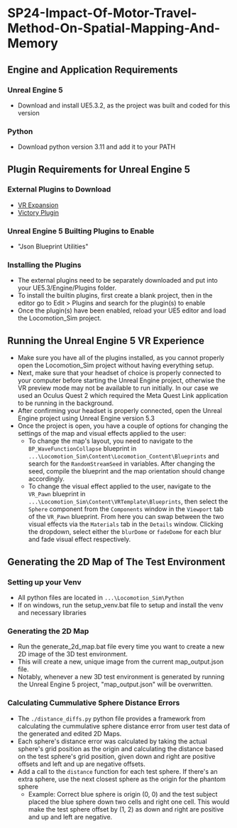 # SP24-Impact-Of-Motor-Travel-Method-On-Spatial-Mapping-And-Memory

## Engine and Application Requirements
### Unreal Engine 5
 - Download and install UE5.3.2, as the project was built and coded for this version

### Python
 - Download python version 3.11 and add it to your PATH

## Plugin Requirements for Unreal Engine 5
### External Plugins to Download
 - [VR Expansion](https://drive.google.com/file/d/104V1FrbI58LGB-3-5i0HOiOHYyjRwmec/view)
 - [Victory Plugin](https://www.mediafire.com/file/g0n7a4d35mf25p9/VictoryPlugin53.zip/file)

### Unreal Engine 5 Builting Plugins to Enable
 - "Json Blueprint Utilities"

### Installing the Plugins
 - The external plugins need to be separately downloaded and put into your UE5.3/Engine/Plugins folder.
 - To install the builtin plugins, first create a blank project, then in the editor go to Edit > Plugins and search for the plugin(s) to enable
 - Once the plugin(s) have been enabled, reload your UE5 editor and load the Locomotion_Sim project.

## Running the Unreal Engine 5 VR Experience
 - Make sure you have all of the plugins installed, as you cannot properly open the Locomotion_Sim project without having everything setup.
 - Next, make sure that your headset of choice is properly connected to your computer before starting the Unreal Engine project, otherwise the VR preview mode may not be available to run initially.  In our case we used an Oculus Quest 2 which required the Meta Quest Link application to be running in the background.
 - After confirming your headset is properly connected, open the Unreal Engine project using Unreal Engine version 5.3
 - Once the project is open, you have a couple of options for changing the settings of the map and visual effects applied to the user:
   - To change the map's layout, you need to navigate to the `BP_WaveFunctionCollapse` blueprint in `...\Locomotion_Sim\Content\Locomotion_Content\Blueprints` and search for the `RandomStreamSeed` in variables.  After changing the seed, compile the blueprint and the map orientation should change accordingly.
   - To change the visual effect applied to the user, navigate to the `VR_Pawn` blueprint in `...\Locomotion_Sim\Content\VRTemplate\Blueprints`, then select the `Sphere` component from the `Components` window in the `Viewport` tab of the `VR_Pawn` blueprint. From here you can swap between the two visual effects via the `Materials` tab in the `Details` window. Clicking the dropdown, select either the `blurDome` or `fadeDome` for each blur and fade visual effect respectively.  

## Generating the 2D Map of The Test Environment
### Setting up your Venv
 - All python files are located in `...\Locomotion_Sim\Python`
 - If on windows, run the setup_venv.bat file to setup and install the venv and necessary libraries

### Generating the 2D Map
 - Run the generate_2d_map.bat file every time you want to create a new 2D image of the 3D test environment.
 - This will create a new, unique image from the current map_output.json file.
 - Notably, whenever a new 3D test environment is generated by running the Unreal Engine 5 project, "map_output.json" will be overwritten.

### Calculating Cummulative Sphere Distance Errors
 - The `./distance_diffs.py` python file provides a framework from calculating the cummulative sphere distance error from user test data of the generated and edited 2D Maps.
 - Each sphere's distance error was calculated by taking the actual sphere's grid position as the origin and calculating the distance based on the test sphere's grid position, given down and right are positive offsets and left and up are negative offsets.
 - Add a call to the `distance` function for each test sphere.  If there's an extra sphere, use the next closest sphere as the origin for the phantom sphere
   - Example: Correct blue sphere is origin (0, 0) and the test subject placed the blue sphere down two cells and right one cell.  This would make the test sphere offset by (1, 2) as down and right are positive and up and left are negative.
